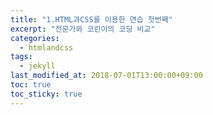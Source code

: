 ```yaml
---
title: "1.HTML과CSS를 이용한 연습 첫번째"
excerpt: "전문가와 코린이의 코딩 비교"
categories:
  - htmlandcss
tags:
  - jekyll
last_modified_at: 2018-07-01T13:00:00+09:00
toc: true
toc_sticky: true
---
```

